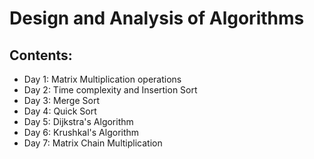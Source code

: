 # Design and Analysis of Algorithms

## Contents:
- Day 1: Matrix Multiplication operations
- Day 2: Time complexity and Insertion Sort
- Day 3: Merge Sort
- Day 4: Quick Sort
- Day 5: Dijkstra's Algorithm
- Day 6: Krushkal's Algorithm
- Day 7: Matrix Chain Multiplication
